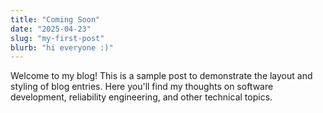 ```yaml
---
title: "Coming Soon"
date: "2025-04-23"
slug: "my-first-post"
blurb: "hi everyone :)"
---
```


Welcome to my blog! This is a sample post to demonstrate the layout and styling of blog entries. Here you'll find my thoughts on software development, reliability engineering, and other technical topics.

